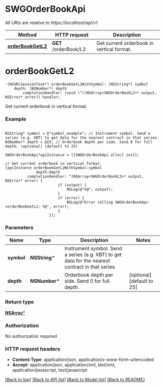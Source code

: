 # SWGOrderBookApi

All URIs are relative to *https://localhost/api/v1*

Method | HTTP request | Description
------------- | ------------- | -------------
[**orderBookGetL2**](SWGOrderBookApi.md#orderbookgetl2) | **GET** /orderBook/L2 | Get current orderbook in vertical format.


# **orderBookGetL2**
```objc
-(NSURLSessionTask*) orderBookGetL2WithSymbol: (NSString*) symbol
    depth: (NSNumber*) depth
        completionHandler: (void (^)(NSArray<SWGOrderBookL2>* output, NSError* error)) handler;
```

Get current orderbook in vertical format.

### Example 
```objc

NSString* symbol = @"symbol_example"; // Instrument symbol. Send a series (e.g. XBT) to get data for the nearest contract in that series.
NSNumber* depth = @25; // Orderbook depth per side. Send 0 for full depth. (optional) (default to 25)

SWGOrderBookApi*apiInstance = [[SWGOrderBookApi alloc] init];

// Get current orderbook in vertical format.
[apiInstance orderBookGetL2WithSymbol:symbol
              depth:depth
          completionHandler: ^(NSArray<SWGOrderBookL2>* output, NSError* error) {
                        if (output) {
                            NSLog(@"%@", output);
                        }
                        if (error) {
                            NSLog(@"Error calling SWGOrderBookApi->orderBookGetL2: %@", error);
                        }
                    }];
```

### Parameters

Name | Type | Description  | Notes
------------- | ------------- | ------------- | -------------
 **symbol** | **NSString***| Instrument symbol. Send a series (e.g. XBT) to get data for the nearest contract in that series. | 
 **depth** | **NSNumber***| Orderbook depth per side. Send 0 for full depth. | [optional] [default to 25]

### Return type

[**NSArray<SWGOrderBookL2>***](SWGOrderBookL2.md)

### Authorization

No authorization required

### HTTP request headers

 - **Content-Type**: application/json, application/x-www-form-urlencoded
 - **Accept**: application/json, application/xml, text/xml, application/javascript, text/javascript

[[Back to top]](#) [[Back to API list]](../README.md#documentation-for-api-endpoints) [[Back to Model list]](../README.md#documentation-for-models) [[Back to README]](../README.md)

